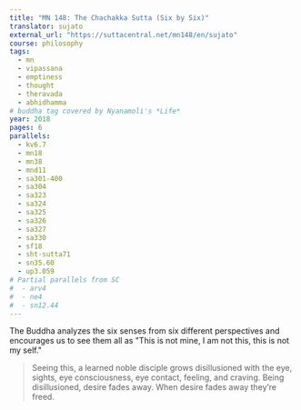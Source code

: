 ```yaml
---
title: "MN 148: The Chachakka Sutta (Six by Six)"
translator: sujato
external_url: "https://suttacentral.net/mn148/en/sujato"
course: philosophy
tags:
  - mn
  - vipassana
  - emptiness
  - thought
  - theravada
  - abhidhamma
# buddha tag covered by Nyanamoli's *Life*
year: 2018
pages: 6
parallels:
  - kv6.7
  - mn18
  - mn38
  - mnd11
  - sa301-400
  - sa304
  - sa323
  - sa324
  - sa325
  - sa326
  - sa327
  - sa330
  - sf18
  - sht-sutta71
  - sn35.60
  - up3.059
# Partial parallels from SC
#  - arv4
#  - ne4
#  - sn12.44
---
```


The Buddha analyzes the six senses from six different perspectives and encourages us to see them all as "This is not mine, I am not this, this is not my self."

> Seeing this, a learned noble disciple grows disillusioned with the eye, sights, eye consciousness, eye contact, feeling, and craving. Being disillusioned, desire fades away. When desire fades away they’re freed.
